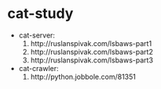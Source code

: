 # cat-study

<ul>
    <li>
        cat-server: 
        <ol>
            <li>http://ruslanspivak.com/lsbaws-part1</li>
            <li>http://ruslanspivak.com/lsbaws-part2</li>
            <li>http://ruslanspivak.com/lsbaws-part3</li>
        </ol>
    </li>
    <li>
        cat-crawler: 
        <ol>
          <li>http://python.jobbole.com/81351</li>
        <ol>
    </li>
</ul>
